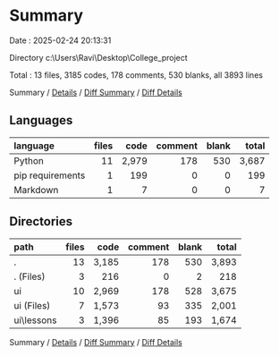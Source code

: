 # Summary

Date : 2025-02-24 20:13:31

Directory c:\\Users\\Ravi\\Desktop\\College_project

Total : 13 files,  3185 codes, 178 comments, 530 blanks, all 3893 lines

Summary / [Details](details.md) / [Diff Summary](diff.md) / [Diff Details](diff-details.md)

## Languages
| language | files | code | comment | blank | total |
| :--- | ---: | ---: | ---: | ---: | ---: |
| Python | 11 | 2,979 | 178 | 530 | 3,687 |
| pip requirements | 1 | 199 | 0 | 0 | 199 |
| Markdown | 1 | 7 | 0 | 0 | 7 |

## Directories
| path | files | code | comment | blank | total |
| :--- | ---: | ---: | ---: | ---: | ---: |
| . | 13 | 3,185 | 178 | 530 | 3,893 |
| . (Files) | 3 | 216 | 0 | 2 | 218 |
| ui | 10 | 2,969 | 178 | 528 | 3,675 |
| ui (Files) | 7 | 1,573 | 93 | 335 | 2,001 |
| ui\\lessons | 3 | 1,396 | 85 | 193 | 1,674 |

Summary / [Details](details.md) / [Diff Summary](diff.md) / [Diff Details](diff-details.md)